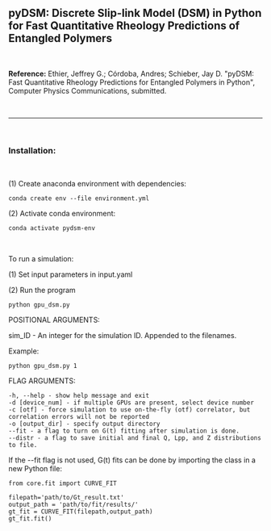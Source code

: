 ## **pyDSM**: Discrete Slip-link Model (DSM) in Python for Fast Quantitative Rheology Predictions of Entangled Polymers

<br> 

**Reference:** Ethier, Jeffrey G.; C&oacute;rdoba, Andres; Schieber, Jay D. "pyDSM: Fast Quantitative Rheology Predictions for Entangled Polymers in Python", Computer Physics Communications, submitted.

<br>

---

<br>

### Installation:

<br>

(1) Create anaconda environment with dependencies:

```
conda create env --file environment.yml
```

(2) Activate conda environment:

```
conda activate pydsm-env
```

<br>


To run a simulation:

(1) Set input parameters in input.yaml

(2) Run the program
```
python gpu_dsm.py
```

POSITIONAL ARGUMENTS:

sim_ID - An integer for the simulation ID. Appended to the filenames. 

Example: 
```
python gpu_dsm.py 1
```

FLAG ARGUMENTS:

```
-h, --help - show help message and exit
-d [device_num] - if multiple GPUs are present, select device number
-c [otf] - force simulation to use on-the-fly (otf) correlator, but correlation errors will not be reported
-o [output_dir] - specify output directory
--fit - a flag to turn on G(t) fitting after simulation is done. 
--distr - a flag to save initial and final Q, Lpp, and Z distributions to file.
```

If the --fit flag is not used, G(t) fits can be done by importing the class in a new Python file:
```
from core.fit import CURVE_FIT

filepath='path/to/Gt_result.txt'
output_path = 'path/to/fit/results/'
gt_fit = CURVE_FIT(filepath,output_path)
gt_fit.fit()
```
